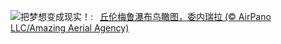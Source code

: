 ![](https://www.bing.com/th?id=OHR.DragonWaterfall_ZH-CN9580105565_UHD.jpg&w=1000)把梦想变成现实！:&nbsp;&ensp;[丘伦梅鲁瀑布鸟瞰图，委内瑞拉 (© AirPano LLC/Amazing Aerial Agency)](https://www.bing.com/th?id=OHR.DragonWaterfall_ZH-CN9580105565_UHD.jpg)
<br><br/>
